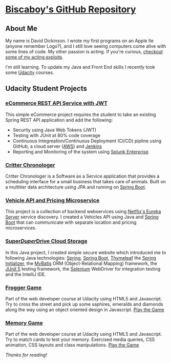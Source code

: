 # [Biscaboy's GitHub Repository](https://github.com/biscaboy)

## About Me

My name is David Dickinson.  I wrote my first programs on an Apple IIe (anyone remember Logo?), and I still love seeing computers come alive with some lines of code.  My other passion is acting.  If you're curious, [checkout some of my acting exploits](http://www.davidjdickinson.com).  

I'm still learning.  To update my Java and Front End skills I recently took some [Udacity](https://www.udacity.com/) courses.

## Udacity Student Projects

### [eCommerce REST API Service with JWT](https://github.com/biscaboy/ecommerce)
This simple eCommerce project requires the student to take an existing Spring REST API application and add the following:

 * Security using Java Web Tokens (JWT)
 * Testing with JUnit at 80% code coverage
 * Continuous Integreation/Continuous Deployment (CI/CD) pipline using GitHub, a cloud server ([AWS](https://aws.amazon.com/)) and [Jenkins](https://www.jenkins.io)
 * Reporting and Monitoring of the system using [Splunk Enterprise](https://www.splunk.com/en_us/software/splunk-enterprise.html).


### [Critter Chronologer](https://github.com/biscaboy/critter)
Critter Chronologer is a Software as a Service application that provides a scheduling interface for a small business that takes care of animals.  Built on a multitier data architecture using JPA and running on [Spring Boot](https://spring.io/projects/spring-boot).

### [Vehicle API and Pricing Microservice](https://github.com/biscaboy/cars) 
This project is a collection of backend webservices using [Netflix's Eureka Server](https://github.com/Netflix/eureka) service discovery. 
I created a Vehicles API using Java and [Spring Boot](https://spring.io/projects/spring-boot) that can communicate with separate location and pricing microservices.

### [Super*Duper*Drive Cloud Storage](https://github.com/biscaboy/cloudstorage)
In this Java project, I created simple secure website which introduced me to following Java technologies:
[Spring](https://spring.io),
[Spring Boot](https://spring.io/projects/spring-boot),
[Thymeleaf](https://www.thymeleaf.org/) 
the [Spring Initializer](https://start.spring.io/), 
the [MyBatis](https://mybatis.org) ORM (Object-Relational Mapping) framework,
the [JUnit 5](https://junit.org/junit5/) testing framework,
the [Selenium](https://www.selenium.dev/) WebDriver for integration testing and 
the IntelliJ IDE.

### [Frogger Game](https://github.com/biscaboy/frogger-game)
Part of the web developer course at Udacity using HTML5 and Javascript.  Try to cross the street and pick up some saphires, emeralds and diamonds along the way using an object oriented design in Javascript. [Play the Game](https://biscaboy.github.io/frogger-game/)

### [Memory Game](https://github.com/biscaboy/fend-project-memory-game)
Part of the web developer course at Udacity using HTML5 and Javascript.  Try to match cards to test your memory.  Exercised media queries, CSS animation, CSS layouts and class manipulations. [Play the Game](https://biscaboy.github.io/fend-project-memory-game/)

_Thanks for reading!_
